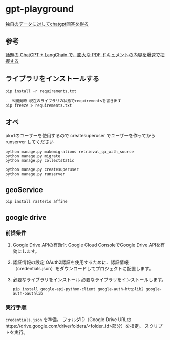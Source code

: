 # gpt-playground

[独自のデータに対してchatgpt回答を得る](https://qiita.com/YoshitakaOkada/items/67de6a17b91a676d1112)

## 参考

[話題の ChatGPT + LangChain で、膨大な PDF ドキュメントの内容を爆速で把握する](https://qiita.com/hiroki_okuhata_int/items/7102bab7d96eb2574e7d)

## ライブラリをインストールする

```console
pip install -r requirements.txt

-- ※開発時 現在のライブラリの状態でrequirementsを書き出す
pip freeze > requirements.txt
```

## オペ

pk=1のユーザーを使用するので createsuperuser でユーザーを作ってから runserver してください

```
python manage.py makemigrations retrieval_qa_with_source
python manage.py migrate
python manage.py collectstatic

python manage.py createsuperuser
python manage.py runserver
```

## geoService

```
pip install rasterio affine
```

## google drive

### 前提条件

1. Google Drive APIの有効化
   Google Cloud ConsoleでGoogle Drive APIを有効にします。

2. 認証情報の設定
   OAuth2認証を使用するために、認証情報（credentials.json）をダウンロードしてプロジェクトに配置します。

3. 必要なライブラリをインストール
   必要なライブラリをインストールします。
   ```
   pip install google-api-python-client google-auth-httplib2 google-auth-oauthlib
   ```

### 実行手順

`credentials.json` を準備。
フォルダID（Google Drive URLのhttps://drive.google.com/drive/folders/<folder_id>部分）を指定。
スクリプトを実行。
